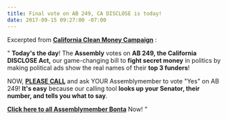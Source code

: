 ```yaml
---
title: Final vote on AB 249, CA DISCLOSE is today!
date: 2017-09-15 09:27:00 -07:00
---
```


Excerpted from [**California Clean Money Campaign**](http://www.caclean.org/) :

"   **Today's the day**!  The **Assembly** votes on **AB 249, the California DISCLOSE Act,** our game-changing bill to **fight secret money** in politics by making political ads show the real names of their **top 3 funders**!

NOW, [**PLEASE CALL**](https://www.yesfairelections.org/petition/ab249.php?ms=caclean-home) and ask YOUR Assemblymember to vote "Yes" on AB 249!  **It's easy** because our calling tool **looks up your Senator, their number, and tells you what to say**.

[**Click here to all Assemblymember Bonta**](https://www.yesfairelections.org/petition/ab249.php?ms=caclean-home) Now!  "
